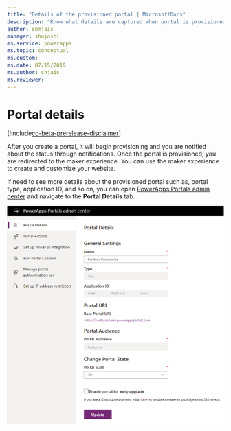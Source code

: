 ```yaml
---
title: "Details of the provisioned portal | MicrosoftDocs"
description: "Know what details are captured when portal is provisioned and what you can use."
author: sbmjais
manager: shujoshi
ms.service: powerapps
ms.topic: conceptual
ms.custom: 
ms.date: 07/15/2019
ms.author: shjais
ms.reviewer:
---
```


# Portal details

[!include[cc-beta-prerelease-disclaimer](../../../includes/cc-beta-prerelease-disclaimer.md)]

After you create a portal, it will begin provisioning and you are notified about the status through notifications. Once the portal is provisioned, you are redirected to the maker experience. You can use the maker experience to create and customize your website.

If need to see more details about the provisioned portal such as, portal type, application ID, and so on, you can open [PowerApps Portals admin center](admin-overview.md) and navigate to the **Portal Details** tab.

![Portal details](../media/portal-details-admin.png "Portal details")